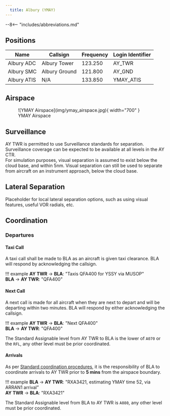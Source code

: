 ```yaml
---
  title: Albury (YMAY)
---
```


--8<-- "includes/abbreviations.md"

## Positions

| Name | Callsign | Frequency | Login Identifier |
| ---- | -------- | --------- | ---------------- |
| Albury ADC | Albury Tower | 123.250 | AY_TWR |
| Albury SMC | Albury Ground | 121.800 | AY_GND |
| Albury ATIS | N/A | 133.850 | YMAY_ATIS |

## Airspace

<figure markdown>
![YMAY Airspace](img/ymay_airspace.jpg){ width="700" }
  <figcaption>YMAY Airspace</figcaption>
</figure>

## Surveillance
AY TWR is permitted to use Surveillance standards for separation. Surveillance coverage can be expected to be available at all levels in the AY CTR.  
For simulation purposes, visual separation is assumed to exist below the cloud base, and within 5nm. Visual separation can still be used to separate from aircraft on an instrument approach, below the cloud base.

## Lateral Separation
Placeholder for local lateral separation options, such as using visual features, useful VOR radials, etc.


## Coordination
### Departures
#### Taxi Call
A taxi call shall be made to BLA as an aircraft is given taxi clearance. BLA will respond by acknowledging the callsign.

!!! example
    **AY TWR** -> **BLA**: "Taxis QFA400 for YSSY via MUSOP"  
    **BLA** -> **AY TWR**: "QFA400"  

#### Next Call
A next call is made for all aircraft when they are next to depart and will be departing within two minutes. BLA will respond by either acknowledging the callsign.

!!! example
    **AY TWR** -> **BLA**: "Next QFA400"  
    **BLA** -> **AY TWR**: "QFA400"    

The Standard Assignable level from AY TWR to BLA is the lower of `A070` or the `RFL`, any other level must be prior coordinated.

#### Arrivals
As per [Standard coordination procedures](../../controller-skills/coordination/#class-d-twr-enrtcu), it is the responsibility of BLA to coordinate arrivals to AY TWR prior to **5 mins** from the airspace boundary.

!!! example
    **BLA** -> **AY TWR**: "RXA3421, estimating YMAY time 52, via ARRAN1 arrival”  
    **AY TWR** -> **BLA**: "RXA3421"  

The Standard Assignable level from BLA to AY TWR is `A080`, any other level must be prior coordinated.